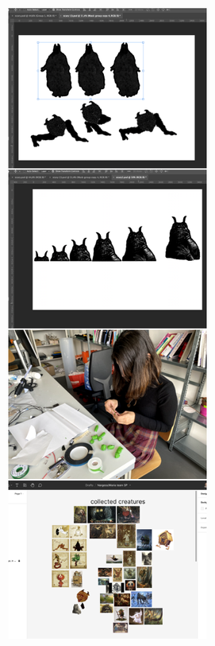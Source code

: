 <img src="imagesD/17.png" width="400px">

<img src="imagesD/18.png" width="400px">

<img src="imagesD/19.png" width="400px">

<img src="imagesD/20.png" width="400px">